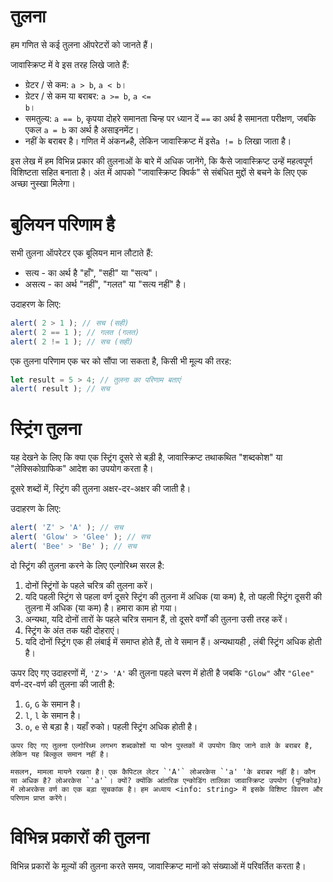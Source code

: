 # तुलना

हम गणित से कई तुलना ऑपरेटरों को जानते हैं।

जावास्क्रिप्ट में वे इस तरह लिखे जाते हैं:

- ग्रेटर / से कम: <code>a &gt; b</code>, <code>a &lt; b</code>।
- ग्रेटर / से कम या बराबर: <code>a &gt;= b</code>, <code>a &lt;= b</code>।
- समतुल्य: `a == b`, कृपया दोहरे समानता चिन्ह पर ध्यान दें `==` का अर्थ है समानता परीक्षण, जबकि एकल `a = b` का अर्थ है असाइनमेंट।
- नहीं के बराबर है। गणित में अंकन<code>&ne;</code>है, लेकिन जावास्क्रिप्ट में इसे<code>a != b</code> लिखा जाता है।

इस लेख में हम विभिन्न प्रकार की तुलनाओं के बारे में अधिक जानेंगे, कि कैसे जावास्क्रिप्ट उन्हें महत्वपूर्ण विशिष्टता सहित बनाता है।
अंत में आपको "जावास्क्रिप्ट क्विर्क" से संबंधित मुद्दों से बचने के लिए एक अच्छा नुस्खा मिलेगा।

# बुलियन परिणाम है
सभी तुलना ऑपरेटर एक बूलियन मान लौटाते हैं:

- सत्य - का अर्थ है "हाँ", "सही" या "सत्य"।
- असत्य - का अर्थ "नहीं", "गलत" या "सत्य नहीं" है।

उदाहरण के लिए:
``` js run
alert( 2 > 1 ); // सच (सही)
alert( 2 == 1 ); // गलत (गलत)
alert( 2 != 1 ); // सच (सही)
```

एक तुलना परिणाम एक चर को सौंपा जा सकता है, किसी भी मूल्य की तरह:
``` js run
let result = 5 > 4; // तुलना का परिणाम बताएं
alert( result ); // सच
```

# स्ट्रिंग तुलना
यह देखने के लिए कि क्या एक स्ट्रिंग दूसरे से बड़ी है, जावास्क्रिप्ट तथाकथित "शब्दकोश" या "लेक्सिकोग्राफिक" आदेश का उपयोग करता है।

दूसरे शब्दों में, स्ट्रिंग की तुलना अक्षर-दर-अक्षर की जाती है।

उदाहरण के लिए:
``` js run
alert( 'Z' > 'A' ); // सच
alert( 'Glow' > 'Glee' ); // सच
alert( 'Bee' > 'Be' ); // सच
```

दो स्ट्रिंग की तुलना करने के लिए एल्गोरिथ्म सरल है:

1. दोनों स्ट्रिंगों के पहले चरित्र की तुलना करें।
2. यदि पहली स्ट्रिंग से पहला वर्ण दूसरे स्ट्रिंग की तुलना में अधिक (या कम) है, तो पहली स्ट्रिंग दूसरी की तुलना में अधिक (या कम) है। हमारा काम हो गया।
3. अन्यथा, यदि दोनों तारों के पहले चरित्र समान हैं, तो दूसरे वर्णों की तुलना उसी तरह करें।
4. स्ट्रिंग के अंत तक यही दोहराएं।
5. यदि दोनों स्ट्रिंग एक ही लंबाई में समाप्त होते हैं, तो वे समान हैं। अन्यथायही , लंबी स्ट्रिंग अधिक होती है।

ऊपर दिए गए उदाहरणों में, `'Z'> 'A'` की तुलना पहले चरण में होती है जबकि `"Glow"` और `"Glee"` वर्ण-दर-वर्ण की तुलना की जाती है:

1. `G`, `G` के समान है।
2. `l`, `l` के समान है।
3. `o`, `e` से बड़ा है। यहाँ रुको। पहली स्ट्रिंग अधिक होती है।

```smart header="Not a real dictionary, but Unicode order"
ऊपर दिए गए तुलना एल्गोरिथ्म लगभग शब्दकोशों या फोन पुस्तकों में उपयोग किए जाने वाले के बराबर है, लेकिन यह बिल्कुल समान नहीं है।

मसलन, मामला मायने रखता है। एक कैपिटल लेटर `'A'` लोअरकेस `'a' 'के बराबर नहीं है। कौन सा अधिक है? लोअरकेस `'a'`। क्यों? क्योंकि आंतरिक एन्कोडिंग तालिका जावास्क्रिप्ट उपयोग (यूनिकोड) में लोअरकेस वर्ण का एक बड़ा सूचकांक है। हम अध्याय <info: string> में इसके विशिष्ट विवरण और परिणाम प्राप्त करेंगे।
```

# विभिन्न प्रकारों की तुलना
विभिन्न प्रकारों के मूल्यों की तुलना करते समय, जावास्क्रिप्ट मानों को संख्याओं में परिवर्तित करता है।
